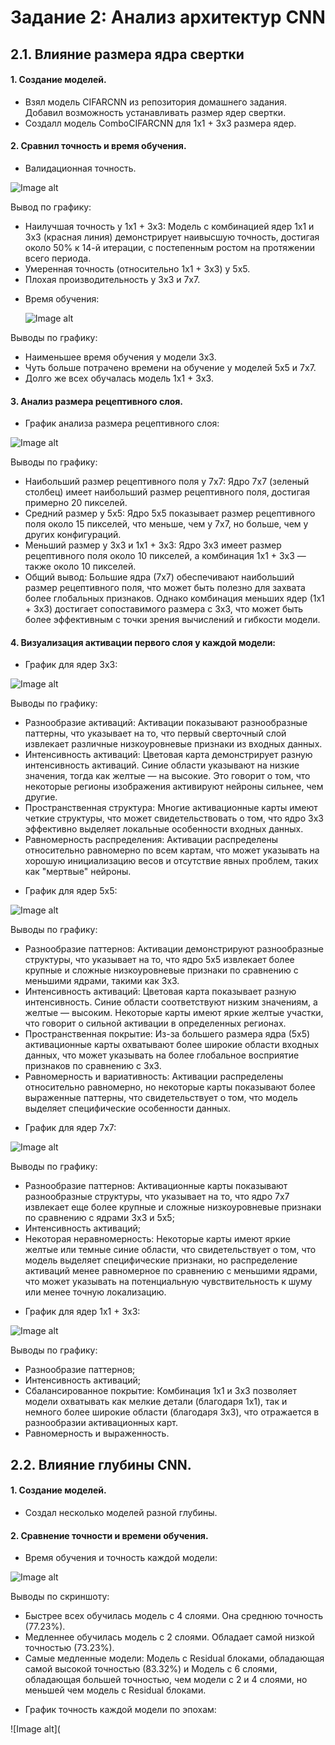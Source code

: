 # Задание 2: Анализ архитектур CNN
## 2.1. Влияние размера ядра свертки

#### 1. Создание моделей.
* Взял модель CIFARCNN из репозитория домашнего задания. Добавил возможность устанавливать размер ядер свертки.
* Создалл модель ComboCIFARCNN для 1х1 + 3х3 размера ядер.
#### 2. Сравнил точность и время обучения.
- Валидационная точность.

![Image alt](https://github.com/ryabov3/Fundamentals_of_DL_AI/blob/main/%D0%94%D0%BE%D0%BC%D0%B0%D1%88%D0%BD%D1%8F%D1%8F%20%D1%80%D0%B0%D0%B1%D0%BE%D1%82%D0%B0%204/plots/val_accuracy_task_2_1.jpg)

Вывод по графику:
* Наилучшая точность у 1x1 + 3x3: Модель с комбинацией ядер 1x1 и 3x3 (красная линия) демонстрирует наивысшую точность, достигая около 50% к 14-й итерации, с постепенным ростом на протяжении всего периода.
* Умеренная точность (относительно 1х1 + 3х3) у 5x5.
* Плохая производительность у 3x3 и 7x7.

- Время обучения:

  ![Image alt](https://github.com/ryabov3/Fundamentals_of_DL_AI/blob/main/%D0%94%D0%BE%D0%BC%D0%B0%D1%88%D0%BD%D1%8F%D1%8F%20%D1%80%D0%B0%D0%B1%D0%BE%D1%82%D0%B0%204/plots/train_time_task_2_1.jpg)

Выводы по графику:
* Наименьшее время обучения у модели 3x3.
* Чуть больше потрачено времени на обучение у моделей 5x5 и 7x7.
* Долго же всех обучалась модель 1х1 + 3х3.

#### 3. Анализ размера рецептивного слоя.

- График анализа размера рецептивного слоя:

![Image alt](https://github.com/ryabov3/Fundamentals_of_DL_AI/blob/main/%D0%94%D0%BE%D0%BC%D0%B0%D1%88%D0%BD%D1%8F%D1%8F%20%D1%80%D0%B0%D0%B1%D0%BE%D1%82%D0%B0%204/plots/comparison_results_task_2_1.jpg)

Выводы по графику:
* Наибольший размер рецептивного поля у 7x7: Ядро 7x7 (зеленый столбец) имеет наибольший размер рецептивного поля, достигая примерно 20 пикселей.
* Средний размер у 5x5: Ядро 5x5 показывает размер рецептивного поля около 15 пикселей, что меньше, чем у 7x7, но больше, чем у других конфигураций.
* Меньший размер у 3x3 и 1x1 + 3x3: Ядро 3x3 имеет размер рецептивного поля около 10 пикселей, а комбинация 1x1 + 3x3 — также около 10 пикселей.
* Общий вывод: Большие ядра (7x7) обеспечивают наибольший размер рецептивного поля, что может быть полезно для захвата более глобальных признаков. Однако комбинация меньших ядер (1x1 + 3x3) достигает сопоставимого размера с 3x3, что может быть более эффективным с точки зрения вычислений и гибкости модели.

#### 4. Визуализация активации первого слоя у каждой модели:

- График для ядер 3х3:

![Image alt](https://github.com/ryabov3/Fundamentals_of_DL_AI/blob/main/%D0%94%D0%BE%D0%BC%D0%B0%D1%88%D0%BD%D1%8F%D1%8F%20%D1%80%D0%B0%D0%B1%D0%BE%D1%82%D0%B0%204/plots/3x3_activations_task_2_1.jpg)

Выводы по графику:
* Разнообразие активаций: Активации показывают разнообразные паттерны, что указывает на то, что первый сверточный слой извлекает различные низкоуровневые признаки из входных данных.
* Интенсивность активаций: Цветовая карта демонстрирует разную интенсивность активаций. Синие области указывают на низкие значения, тогда как желтые — на высокие. Это говорит о том, что некоторые регионы изображения активируют нейроны сильнее, чем другие.
* Пространственная структура: Многие активационные карты имеют четкие структуры, что может свидетельствовать о том, что ядро 3x3 эффективно выделяет локальные особенности входных данных.
* Равномерность распределения: Активации распределены относительно равномерно по всем картам, что может указывать на хорошую инициализацию весов и отсутствие явных проблем, таких как "мертвые" нейроны.

- График для ядер 5х5:

![Image alt](https://github.com/ryabov3/Fundamentals_of_DL_AI/blob/main/%D0%94%D0%BE%D0%BC%D0%B0%D1%88%D0%BD%D1%8F%D1%8F%20%D1%80%D0%B0%D0%B1%D0%BE%D1%82%D0%B0%204/plots/5x5_activations_task_2_1.jpg)

Выводы по графику:
* Разнообразие паттернов: Активации демонстрируют разнообразные структуры, что указывает на то, что ядро 5x5 извлекает более крупные и сложные низкоуровневые признаки по сравнению с меньшими ядрами, такими как 3x3.
* Интенсивность активаций: Цветовая карта показывает разную интенсивность. Синие области соответствуют низким значениям, а желтые — высоким. Некоторые карты имеют яркие желтые участки, что говорит о сильной активации в определенных регионах.
* Пространственная покрытие: Из-за большего размера ядра (5x5) активационные карты охватывают более широкие области входных данных, что может указывать на более глобальное восприятие признаков по сравнению с 3x3.
* Равномерность и вариативность: Активации распределены относительно равномерно, но некоторые карты показывают более выраженные паттерны, что свидетельствует о том, что модель выделяет специфические особенности данных.

- График для ядер 7х7:

![Image alt](https://github.com/ryabov3/Fundamentals_of_DL_AI/blob/main/%D0%94%D0%BE%D0%BC%D0%B0%D1%88%D0%BD%D1%8F%D1%8F%20%D1%80%D0%B0%D0%B1%D0%BE%D1%82%D0%B0%204/plots/7x7_activations_task_2_1.jpg)

Выводы по графику:
* Разнообразие паттернов: Активационные карты показывают разнообразные структуры, что указывает на то, что ядро 7x7 извлекает еще более крупные и сложные низкоуровневые признаки по сравнению с ядрами 3x3 и 5x5;
* Интенсивность активаций;
* Некоторая неравномерность: Некоторые карты имеют яркие желтые или темные синие области, что свидетельствует о том, что модель выделяет специфические признаки, но распределение активаций менее равномерное по сравнению с меньшими ядрами, что может указывать на потенциальную чувствительность к шуму или менее точную локализацию.

- График для ядер 1х1 + 3х3:

![Image alt](https://github.com/ryabov3/Fundamentals_of_DL_AI/blob/main/%D0%94%D0%BE%D0%BC%D0%B0%D1%88%D0%BD%D1%8F%D1%8F%20%D1%80%D0%B0%D0%B1%D0%BE%D1%82%D0%B0%204/plots/1x1%20%2B%203x3_activations_task_2_1.jpg)

Выводы по графику:
* Разнообразие паттернов;
* Интенсивность активаций;
* Сбалансированное покрытие: Комбинация 1x1 и 3x3 позволяет модели охватывать как мелкие детали (благодаря 1x1), так и немного более широкие области (благодаря 3x3), что отражается в разнообразии активационных карт.
* Равномерность и выраженность.

## 2.2. Влияние глубины CNN.

#### 1. Создание моделей.
* Создал несколько моделей разной глубины.
#### 2. Сравнение точности и времени обучения.

- Время обучения и точность каждой модели:

![Image alt](https://github.com/ryabov3/Fundamentals_of_DL_AI/blob/main/%D0%94%D0%BE%D0%BC%D0%B0%D1%88%D0%BD%D1%8F%D1%8F%20%D1%80%D0%B0%D0%B1%D0%BE%D1%82%D0%B0%204/plots/train_time_task_2_2.jpg)

Выводы по скриншоту:
* Быстрее всех обучилась модель с 4 слоями. Она среднюю точность (77.23%).
* Медленнее обучилась модель с 2 слоями. Обладает самой низкой точностью (73.23%).
* Самые медленные модели: Модель с Residual блоками, обладающая самой высокой точностью (83.32%) и Модель с 6 слоями, обладающая большей точностью, чем модели с 2 и 4 слоями, но меньшей чем модель с Residual блоками.

- График точность каждой модели по эпохам:

![Image alt](


